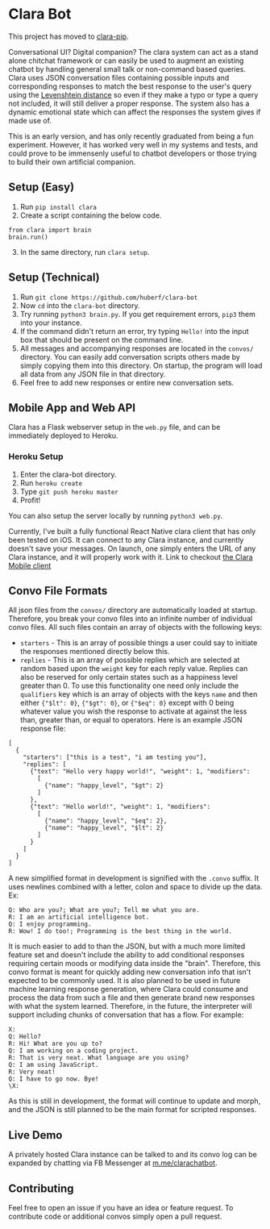 # Clara Bot

This project has moved to [clara-pip](https://github.com/huberf/clara-pip).

Conversational UI? Digital companion? The clara system can act as a stand alone chitchat framework or can easily be used to augment an existing chatbot by handling general small talk or non-command based queries. Clara uses JSON conversation files containing possible inputs and corresponding responses to match the best response to the user's query using the [Levenshtein distance](https://en.wikipedia.org/wiki/Levenshtein_distance) so even if they make a typo or type a query not included, it will still deliver a proper response. The system also has a dynamic emotional state which can affect the responses the system gives if made use of.

This is an early version, and has only recently graduated from being a fun experiment. However, it has worked very well in my systems and tests, and could prove to be immensenly useful to chatbot developers or those trying to build their own artificial companion.

## Setup (Easy)

1. Run `pip install clara`
2. Create a script containing the below code.
```
from clara import brain
brain.run()
```
3. In the same directory, run `clara setup`.

## Setup (Technical)

1. Run `git clone https://github.com/huberf/clara-bot`
2. Now `cd` into the `clara-bot` directory.
3. Try running `python3 brain.py`. If you get requirement errors, `pip3` them
   into your instance.
4. If the command didn't return an error, try typing `Hello!` into the input box
   that should be present on the command line.
5. All messages and accompanying responses are located in the `convos/`
   directory. You can easily add conversation scripts others made by simply
   copying them into this directory. On startup, the program will load all data
   from any JSON file in that directory.
6. Feel free to add new responses or entire new conversation sets.

## Mobile App and Web API

Clara has a Flask webserver setup in the `web.py` file, and can be immediately
deployed to Heroku.

### Heroku Setup
1. Enter the clara-bot directory.
2. Run `heroku create`
3. Type `git push heroku master`
4. Profit!

You can also setup the server locally by running `python3 web.py`.

Currently, I've built a fully functional React Native clara client that has only
been tested on iOS. It can connect to any Clara instance, and currently doesn't
save your messages. On launch, one simply enters the URL of any Clara instance,
and it will properly work with it.
Link to checkout [the Clara Mobile
client](https://github.com/huberf/clara-mobile)

## Convo File Formats
All json files from the `convos/` directory are automatically loaded at startup.
Therefore, you break your convo files into an infinite number of individual
convo files. All such files contain an array of objects with the following keys:
* `starters` - This is an array of possible things a user could say to initiate
  the responses mentioned directly below this.
* `replies` - This is an array of possible replies which are selected at random
  based upon the `weight` key for each reply value. Replies can also be reserved
  for only certain states such as a happiness level greater than 0. To use this
  functionality one need only include the `qualifiers` key which is an array of
  objects with the keys `name` and then either `{"$lt": 0}`, `{"$gt": 0}`, or
  `{"$eq": 0}` except with 0 being whatever value you wish the response to
  activate at against the less than, greater than, or equal to operators.
Here is an example JSON response file:
```
[
  {
    "starters": ["this is a test", "i am testing you"],
    "replies": [
      {"text": "Hello very happy world!", "weight": 1, "modifiers": 
        [
          {"name": "happy_level", "$gt": 2}
        ]
      },
      {"text": "Hello world!", "weight": 1, "modifiers": 
        [
          {"name": "happy_level", "$eq": 2},
          {"name": "happy_level", "$lt": 2}
        ]
      }
    ]
  }
]
```
A new simplified format in development is signified with the `.convo` suffix. It
uses newlines combined with a letter, colon and space to divide up the data.
Ex:
```
Q: Who are you?; What are you?; Tell me what you are.
R: I am an artificial intelligence bot.
Q: I enjoy programming.
R: Wow! I do too!; Programming is the best thing in the world.
```
It is much easier to add to than the JSON, but with a much more limited feature
set and doesn't include the ability to add conditional responses requiring
certain moods or modifying data inside the "brain".
Therefore, this convo format is meant for quickly adding new conversation info
that isn't expected to be commonly used. It is also planned to be used in future
machine learning response generation, where Clara could consume and process the
data from such a file and then generate brand new responses with what the system
learned. Therefore, in the future, the interpreter will support including chunks
of conversation that has a flow. For example:
```
X:
Q: Hello?
R: Hi! What are you up to?
Q: I am working on a coding project.
R: That is very neat. What language are you using?
Q: I am using JavaScript.
R: Very neat!
Q: I have to go now. Bye!
\X:
```
As this is still in development, the format will continue to update and morph,
and the JSON is still planned to be the main format for scripted responses.

## Live Demo
A privately hosted Clara instance can be talked to and its convo log can be expanded by chatting via FB Messenger at [m.me/clarachatbot](https://m.me/clarachatbot).

## Contributing

Feel free to open an issue if you have an idea or feature request. To contribute
code or additional convos simply open a pull request.
